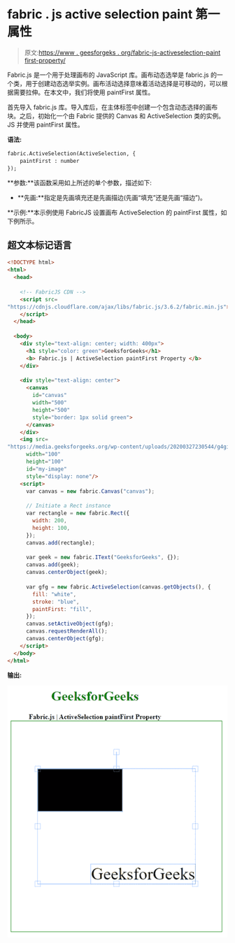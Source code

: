 # fabric . js active selection paint 第一属性

> 原文:[https://www . geesforgeks . org/fabric-js-activeselection-paint first-property/](https://www.geeksforgeeks.org/fabric-js-activeselection-paintfirst-property/)

Fabric.js 是一个用于处理画布的 JavaScript 库。画布动态选举是 fabric.js 的一个类，用于创建动态选举实例。画布活动选择意味着活动选择是可移动的，可以根据需要拉伸。在本文中，我们将使用 paintFirst 属性。

首先导入 fabric.js 库。导入库后，在主体标签中创建一个包含动态选择的画布块。之后，初始化一个由 Fabric 提供的 Canvas 和 ActiveSelection 类的实例。JS 并使用 paintFirst 属性。

**语法:**

```html
fabric.ActiveSelection(ActiveSelection, {
    paintFirst : number
});
```

**参数:**该函数采用如上所述的单个参数，描述如下:

*   **先画:**指定是先画填充还是先画描边(先画“填充”还是先画“描边”)。

**示例:**本示例使用 FabricJS 设置画布 ActiveSelection 的 paintFirst 属性，如下例所示。

## 超文本标记语言

```html
<!DOCTYPE html>
<html>
  <head>

    <!-- FabricJS CDN -->
    <script src=
"https://cdnjs.cloudflare.com/ajax/libs/fabric.js/3.6.2/fabric.min.js">
    </script>
  </head>

  <body>
    <div style="text-align: center; width: 400px">
      <h1 style="color: green">GeeksforGeeks</h1>
      <b> Fabric.js | ActiveSelection paintFirst Property </b>
    </div>

    <div style="text-align: center">
      <canvas
        id="canvas"
        width="500"
        height="500"
        style="border: 1px solid green">
      </canvas>
    </div>
    <img src=
"https://media.geeksforgeeks.org/wp-content/uploads/20200327230544/g4gicon.png"
      width="100"
      height="100"
      id="my-image"
      style="display: none"/>
    <script>
      var canvas = new fabric.Canvas("canvas");

      // Initiate a Rect instance
      var rectangle = new fabric.Rect({
        width: 200,
        height: 100,
      });
      canvas.add(rectangle);

      var geek = new fabric.IText("GeeksforGeeks", {});
      canvas.add(geek);
      canvas.centerObject(geek);

      var gfg = new fabric.ActiveSelection(canvas.getObjects(), {
        fill: "white",
        stroke: "blue",
        paintFirst: "fill",
      });
      canvas.setActiveObject(gfg);
      canvas.requestRenderAll();
      canvas.centerObject(gfg);
    </script>
  </body>
</html>
```

**输出:**

![](img/45806b1b23a24c17b1f1e871ab51d943.png)